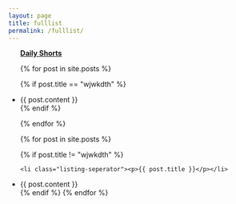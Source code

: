 ```yaml
---
layout: page
title: fulllist
permalink: /fulllist/
---
```



<ul class="listing">


<a href="https://t.me/s/jinhong_park"><b>Daily Shorts</b></a>

{% for post in site.posts %}

{% if post.title == "wjwkdth" %}

  <li class="listing-item">
	  	{{ post.content }}
  </li>
{% endif %}
   
{% endfor %}


{% for post in site.posts %}

{% if post.title != "wjwkdth" %}

    <li class="listing-seperator"><p>{{ post.title }}</p></li>

  <li class="listing-item">
	  	{{ post.content }}
  </li>
  {% endif %}
{% endfor %}
</ul>
